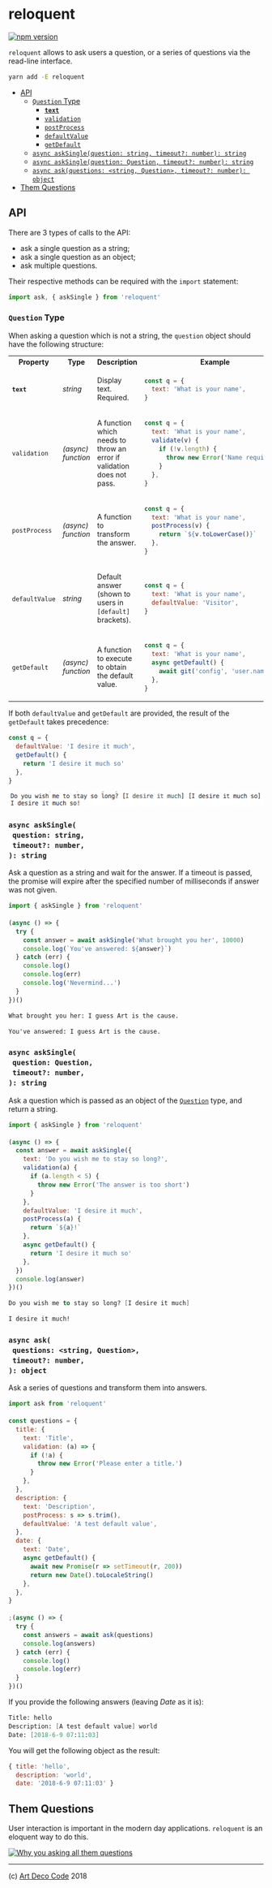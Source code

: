 # reloquent

[![npm version](https://badge.fury.io/js/reloquent.svg)](https://npmjs.org/package/reloquent)

`reloquent` allows to ask users a question, or a series of questions via the read-line interface.

```sh
yarn add -E reloquent
```

- [API](#api)
  * [`Question` Type](#question-type)
    * [<strong><code>text</code></strong>](#text)
    * [<code>validation</code>](#validation)
    * [<code>postProcess</code>](#postprocess)
    * [<code>defaultValue</code>](#defaultvalue)
    * [<code>getDefault</code>](#getdefault)
  * [`async askSingle(question: string, timeout?: number): string`](#async-asksinglequestion-stringtimeout-number-string)
  * [`async askSingle(question: Question, timeout?: number): string`](#async-asksinglequestion-questiontimeout-number-string)
  * [`async ask(questions: <string, Question>, timeout?: number): object`](#async-askquestions-string-questiontimeout-number-object)
- [Them Questions](#them-questions)


## API

There are 3 types of calls to the API:

- ask a single question as a string;
- ask a single question as an object;
- ask multiple questions.

Their respective methods can be required with the `import` statement:

```js
import ask, { askSingle } from 'reloquent'
```

### `Question` Type

When asking a question which is not a string, the `question` object should have the following structure:

<table>
  <tr>
    <th>Property</th>
    <th>Type</th>
    <th>Description</th>
    <th>Example</th>
  </tr>
  
<tr>
  <td><a name="text"><strong><code>text</code></strong></a></td>

  <td><em>string</em></td>
  <td>Display text. Required.</td>
  <td>

```js
const q = {
  text: 'What is your name',
}
```
  
  </td>
</tr>

<tr>
  <td><a name="validation"><code>validation</code></a></td>

  <td><em>(async) function</em></td>
  <td>A function which needs to throw an error if validation does not pass.</td>
  <td>

```js
const q = {
  text: 'What is your name',
  validate(v) {
    if (!v.length) {
      throw new Error('Name required.')
    }
  },
}
```
  
  </td>
</tr>

<tr>
  <td><a name="postprocess"><code>postProcess</code></a></td>

  <td><em>(async) function</em></td>
  <td>A function to transform the answer.</td>
  <td>

```js
const q = {
  text: 'What is your name',
  postProcess(v) {
    return `${v.toLowerCase()}`
  },
}
```
  
  </td>
</tr>

<tr>
  <td><a name="defaultvalue"><code>defaultValue</code></a></td>

  <td><em>string</em></td>
  <td>

Default answer (shown to users in `[default]` brackets).</td>
  <td>

```js
const q = {
  text: 'What is your name',
  defaultValue: 'Visitor',
}
```
  
  </td>
</tr>

<tr>
  <td><a name="getdefault"><code>getDefault</code></a></td>

  <td><em>(async) function</em></td>
  <td>A function to execute to obtain the default value.</td>
  <td>

```js
const q = {
  text: 'What is your name',
  async getDefault() {
    await git('config', 'user.name')
  },
}
```
  
  </td>
</tr>
</table>


If both `defaultValue` and `getDefault` are provided, the result of the `getDefault` takes precedence:

```js
const q = {
  defaultValue: 'I desire it much',
  getDefault() {
    return 'I desire it much so'
  },
}
```

![getDefault will get precedence](doc/precedence.gif)

### `async askSingle(`<br/>&nbsp;&nbsp;`question: string,`<br/>&nbsp;&nbsp;`timeout?: number,`<br/>`): string`

Ask a question as a string and wait for the answer. If a timeout is passed, the promise will expire after the specified number of milliseconds if answer was not given.

```javascript
import { askSingle } from 'reloquent'

(async () => {
  try {
    const answer = await askSingle('What brought you her', 10000)
    console.log(`You've answered: ${answer}`)
  } catch (err) {
    console.log()
    console.log(err)
    console.log('Nevermind...')
  }
})()
```

```fs
What brought you her: I guess Art is the cause.
```

```fs
You've answered: I guess Art is the cause.
```

### `async askSingle(`<br/>&nbsp;&nbsp;`question: Question,`<br/>&nbsp;&nbsp;`timeout?: number,`<br/>`): string`

Ask a question which is passed as an object of the [`Question`](#question-type) type, and return a string.

```javascript
import { askSingle } from 'reloquent'

(async () => {
  const answer = await askSingle({
    text: 'Do you wish me to stay so long?',
    validation(a) {
      if (a.length < 5) {
        throw new Error('The answer is too short')
      }
    },
    defaultValue: 'I desire it much',
    postProcess(a) {
      return `${a}!`
    },
    async getDefault() {
      return 'I desire it much so'
    },
  })
  console.log(answer)
})()
```

```fs
Do you wish me to stay so long? [I desire it much]
```

```fs
I desire it much!
```

### `async ask(`<br/>&nbsp;&nbsp;`questions: <string, Question>,`<br/>&nbsp;&nbsp;`timeout?: number,`<br/>`): object`

Ask a series of questions and transform them into answers.

```javascript
import ask from 'reloquent'

const questions = {
  title: {
    text: 'Title',
    validation: (a) => {
      if (!a) {
        throw new Error('Please enter a title.')
      }
    },
  },
  description: {
    text: 'Description',
    postProcess: s => s.trim(),
    defaultValue: 'A test default value',
  },
  date: {
    text: 'Date',
    async getDefault() {
      await new Promise(r => setTimeout(r, 200))
      return new Date().toLocaleString()
    },
  },
}

;(async () => {
  try {
    const answers = await ask(questions)
    console.log(answers)
  } catch (err) {
    console.log()
    console.log(err)
  }
})()
```

If you provide the following answers (leaving _Date_ as it is):

```fs
Title: hello
Description: [A test default value] world
Date: [2018-6-9 07:11:03]
```

You will get the following object as the result:

```js
{ title: 'hello',
  description: 'world',
  date: '2018-6-9 07:11:03' }
```
## Them Questions

User interaction is important in the modern day applications. `reloquent` is an eloquent way to do this.

[![Why you asking all them questions](http://img.youtube.com/vi/C1pkVrHKDik/0.jpg)](http://www.youtube.com/watch?v=C1pkVrHKDik)

---

(c) [Art Deco Code][1] 2018

[1]: https://artdeco.bz
